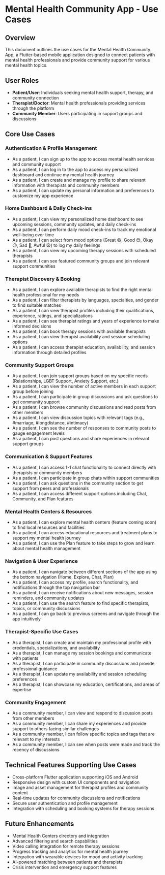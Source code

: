 # Mental Health Community App - Use Cases

## Overview
This document outlines the use cases for the Mental Health Community App, a Flutter-based mobile application designed to connect patients with mental health professionals and provide community support for various mental health topics.

## User Roles
- **Patient/User**: Individuals seeking mental health support, therapy, and community connection
- **Therapist/Doctor**: Mental health professionals providing services through the platform
- **Community Member**: Users participating in support groups and discussions

## Core Use Cases

### Authentication & Profile Management
- As a patient, I can sign up to the app to access mental health services and community support
- As a patient, I can log in to the app to access my personalized dashboard and continue my mental health journey
- As a patient, I can create and manage my profile to share relevant information with therapists and community members
- As a patient, I can update my personal information and preferences to customize my app experience

### Home Dashboard & Daily Check-ins
- As a patient, I can view my personalized home dashboard to see upcoming sessions, community updates, and daily check-ins
- As a patient, I can perform daily mood check-ins to track my emotional well-being over time
- As a patient, I can select from mood options (Great 😃, Good 😊, Okay 😕, Sad 🙁, Awful 😩) to log my daily feelings
- As a patient, I can view my upcoming therapy sessions with scheduled therapists
- As a patient, I can see featured community groups and join relevant support communities

### Therapist Discovery & Booking
- As a patient, I can explore available therapists to find the right mental health professional for my needs
- As a patient, I can filter therapists by languages, specialties, and gender to find suitable matches
- As a patient, I can view therapist profiles including their qualifications, experience, ratings, and specializations
- As a patient, I can see therapist ratings and years of experience to make informed decisions
- As a patient, I can book therapy sessions with available therapists
- As a patient, I can view therapist availability and session scheduling options
- As a patient, I can access therapist education, availability, and session information through detailed profiles

### Community Support Groups
- As a patient, I can join support groups based on my specific needs (Relationships, LGBT Support, Anxiety Support, etc.)
- As a patient, I can view the number of active members in each support group before joining
- As a patient, I can participate in group discussions and ask questions to get community support
- As a patient, I can browse community discussions and read posts from other members
- As a patient, I can view discussion topics with relevant tags (e.g., #marriage, #longdistance, #intimacy)
- As a patient, I can see the number of responses to community posts to gauge engagement levels
- As a patient, I can post questions and share experiences in relevant support groups

### Communication & Support Features
- As a patient, I can access 1-1 chat functionality to connect directly with therapists or community members
- As a patient, I can participate in group chats within support communities
- As a patient, I can ask questions in the community section to get support from peers and professionals
- As a patient, I can access different support options including Chat, Community, and Plan features

### Mental Health Centers & Resources
- As a patient, I can explore mental health centers (feature coming soon) to find local resources and facilities
- As a patient, I can access educational resources and treatment plans to support my mental health journey
- As a patient, I can use the Plan feature to take steps to grow and learn about mental health management

### Navigation & User Experience
- As a patient, I can navigate between different sections of the app using the bottom navigation (Home, Explore, Chat, Plan)
- As a patient, I can access my profile, search functionality, and notifications through the top navigation bar
- As a patient, I can receive notifications about new messages, session reminders, and community updates
- As a patient, I can use the search feature to find specific therapists, topics, or community discussions
- As a patient, I can go back to previous screens and navigate through the app intuitively

### Therapist-Specific Use Cases
- As a therapist, I can create and maintain my professional profile with credentials, specializations, and availability
- As a therapist, I can manage my session bookings and communicate with patients
- As a therapist, I can participate in community discussions and provide professional guidance
- As a therapist, I can update my availability and session scheduling preferences
- As a therapist, I can showcase my education, certifications, and areas of expertise

### Community Engagement
- As a community member, I can view and respond to discussion posts from other members
- As a community member, I can share my experiences and provide support to others facing similar challenges
- As a community member, I can follow specific topics and tags that are relevant to my interests
- As a community member, I can see when posts were made and track the recency of discussions

## Technical Features Supporting Use Cases
- Cross-platform Flutter application supporting iOS and Android
- Responsive design with custom UI components and navigation
- Image and asset management for therapist profiles and community content
- Real-time updates for community discussions and notifications
- Secure user authentication and profile management
- Integration with scheduling and booking systems for therapy sessions

## Future Enhancements
- Mental Health Centers directory and integration
- Advanced filtering and search capabilities
- Video calling integration for remote therapy sessions
- Progress tracking and analytics for mental health journey
- Integration with wearable devices for mood and activity tracking
- AI-powered matching between patients and therapists
- Crisis intervention and emergency support features
